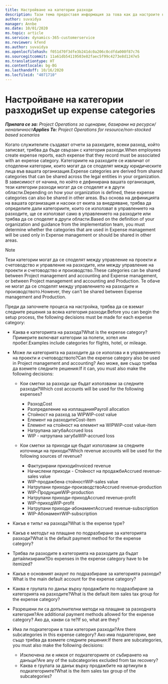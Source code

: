 ```yaml
---
title: Настройване на категории разходи
description: Тази тема предоставя информация за това как да настроите категории разходи и споделени категории за отчети за разходите.
author: suvaidya
manager: Annbe
ms.date: 10/01/2020
ms.topic: article
ms.service: dynamics-365-customerservice
ms.reviewer: kfend
ms.author: suvaidya
ms.openlocfilehash: f051d70f3dfe3b241dc0a206c0cdfda000f87c76
ms.sourcegitcommit: 11a61db54119503e82faec5f99c4273e8d1247e5
ms.translationtype: HT
ms.contentlocale: bg-BG
ms.lasthandoff: 10/16/2020
ms.locfileid: "4071710"
---
```

# <a name="set-up-expense-categories"></a><span data-ttu-id="be6a0-103">Настройване на категории разходи</span><span class="sxs-lookup"><span data-stu-id="be6a0-103">Set up expense categories</span></span>

<span data-ttu-id="be6a0-104">_**Прилага се за:** Project Operations за сценарии, базирани на ресурси/неналичност_</span><span class="sxs-lookup"><span data-stu-id="be6a0-104">_**Applies To:** Project Operations for resource/non-stocked based scenarios_</span></span>

<span data-ttu-id="be6a0-105">Когато служителите създават отчети за разходите, всеки разход, който записват, трябва да бъде свързан с категория разходи.</span><span class="sxs-lookup"><span data-stu-id="be6a0-105">When employees create expense reports, each expense that they record must be associated with an expense category.</span></span> <span data-ttu-id="be6a0-106">Категориите на разходите се извличат от споделени категории, които могат да се споделят между юридическите лица във вашата организация.</span><span class="sxs-lookup"><span data-stu-id="be6a0-106">Expense categories are derived from shared categories that can be shared across the legal entities in your organization.</span></span> <span data-ttu-id="be6a0-107">В зависимост от начина, по който е дефинирана вашата организация, тези категории разходи могат да се споделят и в други области.</span><span class="sxs-lookup"><span data-stu-id="be6a0-107">Depending on how your organization is defined, these expense categories can also be shared in other areas.</span></span> <span data-ttu-id="be6a0-108">Въз основа на дефиницията на вашата организация и насоки от екипа за внедряване, трябва да определите дали категориите, които се използват в управлението на разходите, ще се използват само в управлението на разходите или трябва да се споделят в други области.</span><span class="sxs-lookup"><span data-stu-id="be6a0-108">Based on the definition of your organization and guidance from the implementation team, you must determine whether the categories that are used in Expense management will be used only in Expense management or should be shared in other areas.</span></span>

> [!NOTE]
> <span data-ttu-id="be6a0-109">Тези категории могат да се споделят между управление на проекти и счетоводство и управление на разходите, или между управление на проекти и счетоводство и производство.</span><span class="sxs-lookup"><span data-stu-id="be6a0-109">These categories can be shared between Project management and accounting and Expense management, or between Project management and accounting and Production.</span></span> <span data-ttu-id="be6a0-110">Те обаче не могат да се споделят между управлението на разходите и производството.</span><span class="sxs-lookup"><span data-stu-id="be6a0-110">However, they can't be shared between Expense management and Production.</span></span>

<span data-ttu-id="be6a0-111">Преди да започнете процеса на настройка, трябва да се вземат следните решения за всяка категория разходи:</span><span class="sxs-lookup"><span data-stu-id="be6a0-111">Before you can begin the setup process, the following decisions must be made for each expense category:</span></span>

- <span data-ttu-id="be6a0-112">Каква е категорията на разхода?</span><span class="sxs-lookup"><span data-stu-id="be6a0-112">What is the expense category?</span></span> <span data-ttu-id="be6a0-113">Примерите включват категории за полети, хотел или пробег.</span><span class="sxs-lookup"><span data-stu-id="be6a0-113">Examples include categories for flights, hotel, or mileage.</span></span>
- <span data-ttu-id="be6a0-114">Може ли категорията на разходите да се използва и в управлението на проекти и счетоводството?</span><span class="sxs-lookup"><span data-stu-id="be6a0-114">Can the expense category also be used in Project management and accounting?</span></span> <span data-ttu-id="be6a0-115">Ако може, вие също трябва да вземете следните решения:</span><span class="sxs-lookup"><span data-stu-id="be6a0-115">If it can, you must also make the following decisions:</span></span>

    - <span data-ttu-id="be6a0-116">Кои сметки за разходи ще бъдат използвани за следните разходи?</span><span class="sxs-lookup"><span data-stu-id="be6a0-116">Which cost accounts will be used for the following expenses?</span></span>

        - <span data-ttu-id="be6a0-117">Разход</span><span class="sxs-lookup"><span data-stu-id="be6a0-117">Cost</span></span>
        - <span data-ttu-id="be6a0-118">Разпределение на изплащания</span><span class="sxs-lookup"><span data-stu-id="be6a0-118">Payroll allocation</span></span>
        - <span data-ttu-id="be6a0-119">Стойност на разход за WIP</span><span class="sxs-lookup"><span data-stu-id="be6a0-119">WIP-cost value</span></span>
        - <span data-ttu-id="be6a0-120">Елемент на разходите</span><span class="sxs-lookup"><span data-stu-id="be6a0-120">Cost-item</span></span>
        - <span data-ttu-id="be6a0-121">Елемент на стойност на елемент на WIP</span><span class="sxs-lookup"><span data-stu-id="be6a0-121">WIP-cost value-item</span></span>
        - <span data-ttu-id="be6a0-122">Натрупана загуба</span><span class="sxs-lookup"><span data-stu-id="be6a0-122">Accrued loss</span></span>
        - <span data-ttu-id="be6a0-123">WIP - натрупана загуба</span><span class="sxs-lookup"><span data-stu-id="be6a0-123">WIP-accrued loss</span></span>

    - <span data-ttu-id="be6a0-124">Кои сметки за приходи ще бъдат използвани за следните източници на приходи?</span><span class="sxs-lookup"><span data-stu-id="be6a0-124">Which revenue accounts will be used for the following sources of revenue?</span></span>

        - <span data-ttu-id="be6a0-125">Фактурирани приходи</span><span class="sxs-lookup"><span data-stu-id="be6a0-125">Invoiced revenue</span></span>
        - <span data-ttu-id="be6a0-126">Начислени приходи - Стойност на продажби</span><span class="sxs-lookup"><span data-stu-id="be6a0-126">Accrued revenue-sales value</span></span>
        - <span data-ttu-id="be6a0-127">WIP-продажбена стойност</span><span class="sxs-lookup"><span data-stu-id="be6a0-127">WIP-sales value</span></span>
        - <span data-ttu-id="be6a0-128">Натрупани приходи-производство</span><span class="sxs-lookup"><span data-stu-id="be6a0-128">Accrued revenue-production</span></span>
        - <span data-ttu-id="be6a0-129">WIP-Продукция</span><span class="sxs-lookup"><span data-stu-id="be6a0-129">WIP-production</span></span>
        - <span data-ttu-id="be6a0-130">Натрупани приходи-приход</span><span class="sxs-lookup"><span data-stu-id="be6a0-130">Accrued revenue-profit</span></span>
        - <span data-ttu-id="be6a0-131">WIP-приход</span><span class="sxs-lookup"><span data-stu-id="be6a0-131">WIP-profit</span></span>
        - <span data-ttu-id="be6a0-132">Натрупани приходи-абонамент</span><span class="sxs-lookup"><span data-stu-id="be6a0-132">Accrued revenue-subscription</span></span>
        - <span data-ttu-id="be6a0-133">WIP-Абонамент</span><span class="sxs-lookup"><span data-stu-id="be6a0-133">WIP-subscription</span></span>

- <span data-ttu-id="be6a0-134">Какъв е типът на разхода?</span><span class="sxs-lookup"><span data-stu-id="be6a0-134">What is the expense type?</span></span>
- <span data-ttu-id="be6a0-135">Какъв е методът на плащане по подразбиране за категорията разходи?</span><span class="sxs-lookup"><span data-stu-id="be6a0-135">What is the default payment method for the expense category?</span></span>
- <span data-ttu-id="be6a0-136">Трябва ли разходите в категорията на разходите да бъдат детайлизирани?</span><span class="sxs-lookup"><span data-stu-id="be6a0-136">Do expenses in the expense category have to be itemized?</span></span>
- <span data-ttu-id="be6a0-137">Какъв е основният акаунт по подразбиране за категорията разходи?</span><span class="sxs-lookup"><span data-stu-id="be6a0-137">What is the main default account for the expense category?</span></span>
- <span data-ttu-id="be6a0-138">Каква е групата по данък върху продажбите по подразбиране за категорията на разходите?</span><span class="sxs-lookup"><span data-stu-id="be6a0-138">What is the default item sales tax group for the expense category?</span></span>
- <span data-ttu-id="be6a0-139">Разрешени ли са допълнителни методи на плащане за разходната категория?</span><span class="sxs-lookup"><span data-stu-id="be6a0-139">Are additional payment methods allowed for the expense category?</span></span> <span data-ttu-id="be6a0-140">Ако да, какви са те?</span><span class="sxs-lookup"><span data-stu-id="be6a0-140">If so, what are they?</span></span>
- <span data-ttu-id="be6a0-141">Има ли подкатегории в тази категория разходи?</span><span class="sxs-lookup"><span data-stu-id="be6a0-141">Are there subcategories in this expense category?</span></span> <span data-ttu-id="be6a0-142">Ако има подкатегории, вие също трябва да вземете следните решения:</span><span class="sxs-lookup"><span data-stu-id="be6a0-142">If there are subcategories, you must also make the following decisions:</span></span>

    - <span data-ttu-id="be6a0-143">Изключена ли е някоя от подкатегориите от събирането на данъци?</span><span class="sxs-lookup"><span data-stu-id="be6a0-143">Are any of the subcategories excluded from tax recovery?</span></span>
    - <span data-ttu-id="be6a0-144">Каква е групата за данък върху продажбите на артикули в подкатегориите?</span><span class="sxs-lookup"><span data-stu-id="be6a0-144">What is the item sales tax group of the subcategories?</span></span>
